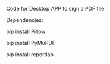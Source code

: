 Code for Desktop APP to sign a PDF file

Dependencies:

pip install Pillow 

pip install PyMuPDF

pip install reportlab
